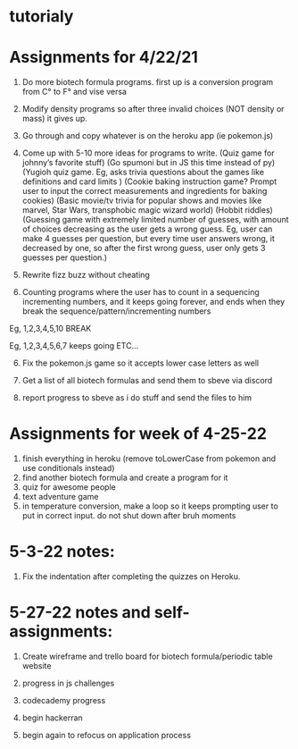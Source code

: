 # tutorialy

# Assignments for 4/22/21

1. Do more biotech formula programs. first up is a conversion program from C° to F° and vise versa

2. Modify density programs so after three invalid choices (NOT density or mass) it gives up.

3. Go through and copy whatever is on the heroku app (ie pokemon.js)

3. Come up with 5-10 more ideas for programs to write.
(Quiz game for johnny’s favorite stuff)
(Go spumoni but in JS this time instead of py)
(Yugioh quiz game. Eg, asks trivia questions about the games like definitions and card limits )
(Cookie baking instruction game? Prompt user to input the correct measurements and ingredients for baking cookies)
(Basic movie/tv trivia for popular shows and movies like marvel, Star Wars, transphobic magic wizard world)
(Hobbit riddles)
(Guessing game with extremely limited number of guesses, with amount of choices decreasing as the user gets a wrong guess. Eg, user can make 4 guesses per question, but every time user answers wrong, it decreased by one, so after the first wrong guess, user only gets 3 guesses per question.)

4. Rewrite fizz buzz without cheating

5. Counting programs where the user has to count in a sequencing incrementing numbers, and it keeps going forever, and ends when they break the sequence/pattern/incrementing numbers

Eg, 1,2,3,4,5,10 BREAK

Eg, 1,2,3,4,5,6,7 keeps going ETC…

6. Fix the pokemon.js game so it accepts lower case letters as well

7. Get a list of all biotech formulas and send them to sbeve via discord

8. report progress to sbeve as i do stuff and send the files to him

# Assignments for week of 4-25-22

1. finish everything in heroku (remove toLowerCase from pokemon and use conditionals instead)
2. find another biotech formula and create a program for it
3. quiz for awesome people
4. text adventure game
5. in temperature conversion, make a loop so it keeps prompting user to put in correct input. do not shut down after bruh moments

# 5-3-22 notes:

1. Fix the indentation after completing the quizzes on Heroku.

# 5-27-22 notes and self-assignments:

1. Create wireframe and trello board for biotech formula/periodic table website

2. progress in js challenges

3. codecademy progress

4. begin hackerran

5. begin again to refocus on application process